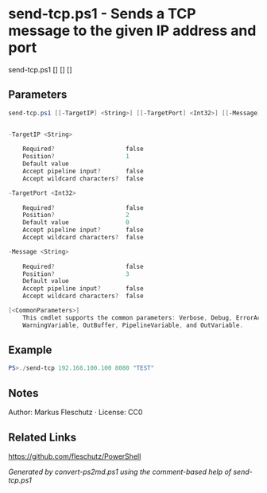 # send-tcp.ps1 - Sends a TCP message to the given IP address and port

send-tcp.ps1 [<TargetIP>] [<TargetPort>] [<Message>]

## Parameters
```powershell
send-tcp.ps1 [[-TargetIP] <String>] [[-TargetPort] <Int32>] [[-Message] <String>] [<CommonParameters>]


-TargetIP <String>
    
    Required?                    false
    Position?                    1
    Default value                
    Accept pipeline input?       false
    Accept wildcard characters?  false

-TargetPort <Int32>
    
    Required?                    false
    Position?                    2
    Default value                0
    Accept pipeline input?       false
    Accept wildcard characters?  false

-Message <String>
    
    Required?                    false
    Position?                    3
    Default value                
    Accept pipeline input?       false
    Accept wildcard characters?  false

[<CommonParameters>]
    This cmdlet supports the common parameters: Verbose, Debug, ErrorAction, ErrorVariable, WarningAction, 
    WarningVariable, OutBuffer, PipelineVariable, and OutVariable.
```

## Example
```powershell
PS>./send-tcp 192.168.100.100 8080 "TEST"
```


## Notes
Author: Markus Fleschutz · License: CC0

## Related Links
https://github.com/fleschutz/PowerShell

*Generated by convert-ps2md.ps1 using the comment-based help of send-tcp.ps1*
